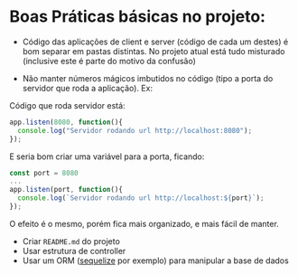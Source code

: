 # Boas Práticas básicas no projeto:

- Código das aplicações de client e server (código de cada um destes) é bom separar em pastas distintas. No projeto atual está tudo misturado (inclusive este é parte do motivo da confusão)

- Não manter números mágicos imbutidos no código (tipo a porta do servidor que roda a aplicação). Ex:

Código que roda servidor está:

```js
app.listen(8080, function(){
  console.log("Servidor rodando url http://localhost:8080");
});
```

E seria bom criar uma variável para a porta, ficando:

```js
const port = 8080
...
app.listen(port, function(){
  console.log(`Servidor rodando url http://localhost:${port}`);
});
```

O efeito é o mesmo, porém fica mais organizado, e mais fácil de manter.

- Criar `README.md` do projeto
- Usar estrutura de controller
- Usar um ORM ([sequelize](https://sequelize.org/master/) por exemplo) para manipular a base de dados